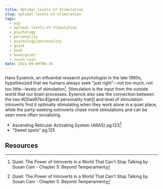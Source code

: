 ```yaml
---
title: Optimal Levels of Stimulation
slug: optimal-levels-of-stimulation
tags:
  - wip
  - optimal-levels-of-stimulation
  - psychology
  - personality
  - psychology/personality
  - quiet
  - book
  - book/quiet
  - susan-cain
date: 2021-09-09T06:34
---
```



Hans Eysenck, an influential research psychologist in the late 1960s,
hypothesized that we humans always seek "just right"--not too much, not too
little--levels of stimulation[^1]. Stimulation is the input from the outside
world that our brain processes. Eysenck also saw the connection between the two
#[[0ad97bc4|great personality trait]] and level of stimulation: introverts find
it optimally stimulating when they work alone in a quiet place, while the
party-seeking extroverts chase more stimulations and can be seen more often
socializing.

- Ascending Reticular Activating System (ARAS) pg.123[^1]
- "Sweet spots" pg.125


## Resources

[^1]: Quiet: The Power of Introverts in a World That Can't Stop Talking by Susan Cain - Chapter 5: Beyond Temperament

